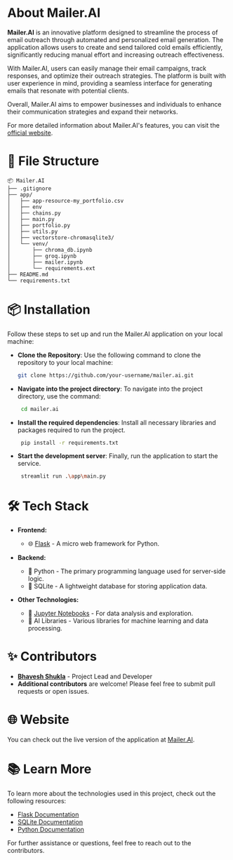 # About Mailer.AI

**Mailer.AI** is an innovative platform designed to streamline the process of email outreach through automated and personalized email generation. The application allows users to create and send tailored cold emails efficiently, significantly reducing manual effort and increasing outreach effectiveness.

With Mailer.AI, users can easily manage their email campaigns, track responses, and optimize their outreach strategies. The platform is built with user experience in mind, providing a seamless interface for generating emails that resonate with potential clients.

Overall, Mailer.AI aims to empower businesses and individuals to enhance their communication strategies and expand their networks.

For more detailed information about Mailer.AI's features, you can visit the [official website](https://your-mailer-ai-url.com).

# 📁 File Structure
```
📦 Mailer.AI
├── .gitignore
├── app/
│   ├── app-resource-my_portfolio.csv
│   ├── env
│   ├── chains.py
│   ├── main.py
│   ├── portfolio.py
│   ├── utils.py
│   ├── vectorstore-chromasqlite3/
│   └── venv/
│       ├── chroma_db.ipynb
│       ├── groq.ipynb
│       ├── mailer.ipynb
│       └── requirements.ext
├── README.md
└── requirements.txt
```
# 📦 Installation

Follow these steps to set up and run the Mailer.AI application on your local machine:

- **Clone the Repository**: Use the following command to clone the repository to your local machine:
   ```bash
   git clone https://github.com/your-username/mailer.ai.git
   ```
- **Navigate into the project directory**: To navigate into the project directory, use the command:
  ```bash
   cd mailer.ai
  ```
- **Install the required dependencies**: Install all necessary libraries and packages required to run the project.
  ```bash
   pip install -r requirements.txt
  ```
- **Start the development server**: Finally, run the application to start the service.
  ```bash
   streamlit run .\app\main.py
  ```
# 🛠 Tech Stack

- **Frontend:**
  - 🌐 [Flask](https://flask.palletsprojects.com/) - A micro web framework for Python.

- **Backend:**
  - 🔗 Python - The primary programming language used for server-side logic.
  - 🌲 SQLite - A lightweight database for storing application data.

- **Other Technologies:**
  - 🚀 [Jupyter Notebooks](https://jupyter.org/) - For data analysis and exploration.
  - 🌟 AI Libraries - Various libraries for machine learning and data processing.

# ✨ Contributors

- **[Bhavesh Shukla](https://github.com/bhavesh932003)** - Project Lead and Developer
- **Additional contributors** are welcome! Please feel free to submit pull requests or open issues.

# 🌐 Website

You can check out the live version of the application at [Mailer.AI](https://intervue-nine.vercel.app/).

# 📚 Learn More

To learn more about the technologies used in this project, check out the following resources:

- [Flask Documentation](https://flask.palletsprojects.com/)
- [SQLite Documentation](https://www.sqlite.org/docs.html)
- [Python Documentation](https://docs.python.org/3/)

For further assistance or questions, feel free to reach out to the contributors.

